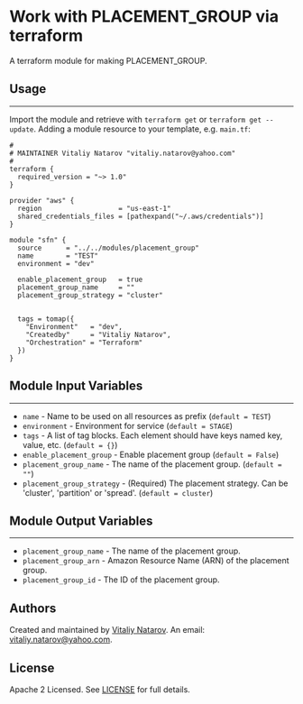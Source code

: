 # Work with PLACEMENT_GROUP via terraform

A terraform module for making PLACEMENT_GROUP.


## Usage
----------------------
Import the module and retrieve with ```terraform get``` or ```terraform get --update```. Adding a module resource to your template, e.g. `main.tf`:

```
#
# MAINTAINER Vitaliy Natarov "vitaliy.natarov@yahoo.com"
#
terraform {
  required_version = "~> 1.0"
}

provider "aws" {
  region                   = "us-east-1"
  shared_credentials_files = [pathexpand("~/.aws/credentials")]
}

module "sfn" {
  source      = "../../modules/placement_group"
  name        = "TEST"
  environment = "dev"

  enable_placement_group   = true
  placement_group_name     = ""
  placement_group_strategy = "cluster"


  tags = tomap({
    "Environment"   = "dev",
    "Createdby"     = "Vitaliy Natarov",
    "Orchestration" = "Terraform"
  })
}

```

## Module Input Variables
----------------------
- `name` - Name to be used on all resources as prefix (`default = TEST`)
- `environment` - Environment for service (`default = STAGE`)
- `tags` - A list of tag blocks. Each element should have keys named key, value, etc. (`default = {}`)
- `enable_placement_group` - Enable placement group (`default = False`)
- `placement_group_name` - The name of the placement group. (`default = ""`)
- `placement_group_strategy` - (Required) The placement strategy. Can be 'cluster', 'partition' or 'spread'. (`default = cluster`)

## Module Output Variables
----------------------
- `placement_group_name` - The name of the placement group.
- `placement_group_arn` - Amazon Resource Name (ARN) of the placement group.
- `placement_group_id` - The ID of the placement group.


## Authors

Created and maintained by [Vitaliy Natarov](https://github.com/SebastianUA). An email: [vitaliy.natarov@yahoo.com](vitaliy.natarov@yahoo.com).

## License

Apache 2 Licensed. See [LICENSE](https://github.com/SebastianUA/terraform/blob/master/LICENSE) for full details.
